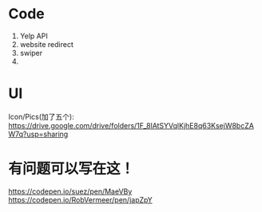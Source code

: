 # Code
1. Yelp API
2. website redirect
3. swiper
4.

# UI

Icon/Pics(加了五个):
https://drive.google.com/drive/folders/1F_8lAtSYVqlKjhE8q63KsejW8bcZAW7q?usp=sharing


# 有问题可以写在这！

https://codepen.io/suez/pen/MaeVBy
https://codepen.io/RobVermeer/pen/japZpY